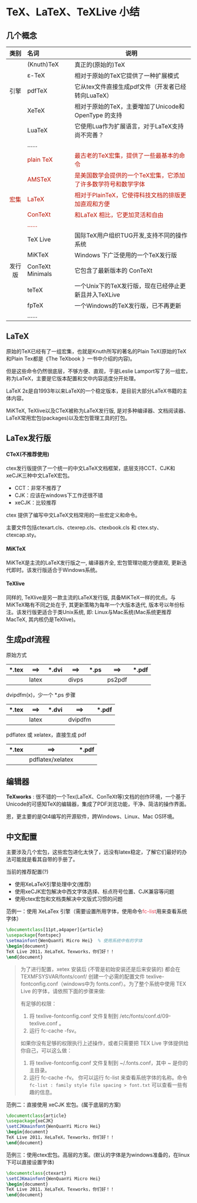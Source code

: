 # TeX、LaTeX、TeXLive 小结



## 几个概念

|                  类别                   | 名词                                         | 说明                                                         |
| :-------------------------------------: | :------------------------------------------- | ------------------------------------------------------------ |
|                                         | (Knuth)TeX                                   | 真正的(原始的)TeX                                            |
|                                         | ε-TeX                                        | 相对于原始的TeX它提供了一种扩展模式                          |
|                  引擎                   | pdfTeX                                       | 它从tex文件直接生成pdf文件（开发者已经转向LuaTeX）           |
|                                         | XeTeX                                        | 相对于原始的TeX，主要增加了Unicode和 OpenType 的支持         |
|                                         | LuaTeX                                       | 它使用Lua作为扩展语言，对于LaTeX支持尚不完善？               |
|                                         | ……                                           |                                                              |
|                                         | <span style="color:#bb1100">plain TeX</span> | <span style="color:#bb1100">最古老的TeX宏集，提供了一些最基本的命令</span> |
|                                         | <span style="color:#bb1100">AMSTeX</span>    | <span style="color:#bb1100">是美国数学会提供的一个TeX宏集，它添加了许多数学符号和数学字体</span> |
| <span style="color:#bb1100">宏集</span> | <span style="color:#bb1100">LaTeX</span>     | <span style="color:#bb1100">相对于PlainTeX，它使得科技文档的排版更加直观和方便</span> |
|                                         | <span style="color:#bb1100">ConTeXt</span>   | <span style="color:#bb1100">和LaTeX 相比，它更加灵活和自由</span> |
|                                         | <span style="color:#bb1100">……</span>        |                                                              |
|                                         | TeX Live                                     | 国际TeX用户组织TUG开发,支持不同的操作系统                    |
|                                         | MiKTeX                                       | Windows 下广泛使用的一个TeX发行版                            |
|                 发行版                  | ConTeXt Minimals                             | 它包含了最新版本的 ConTeXt                                   |
|                                         | teTeX                                        | 一个Unix下的TeX发行版，现在已经停止更新且并入TeXLive         |
|                                         | fpTeX                                        | 一个Windows的TeX发行版，已不再更新                           |
|                                         | ……                                           |                                                              |



## LaTeX

原始的TeX已经有了一组宏集，也就是Knuth所写的著名的Plain TeX(原始的TeX和Plain Tex都是《The TeXbook 》一书中介绍的内容)。

但是这些命令仍然很底层，不够方便、直观，于是Leslie Lamport写了另一组宏，称为LaTeX，主要是它版本配置和文中内容适度分开处理。

LaTeX 2ε是自1993年以来LaTeX的一个稳定版本，是目前大部分LaTeX书籍的主体内容。

MiKTeX, TeXlive以及CTeX被称为LaTeX发行版, 是对多种编译器、文档阅读器、LaTeX常用宏包(packages)以及宏包管理工具的打包。



## LaTex发行版

#### CTeX(不推荐使用)

ctex发行版提供了一个统一的中文LaTeX文档框架，底层支持CCT、CJK和xeCJK三种中文LaTeX宏包。

* CCT：非常不推荐了
* CJK：应该在windows下工作还很不错
* xeCJK：比较推荐

ctex 提供了编写中文LaTeX文档常用的一些宏定义和命令。

主要文件包括ctexart.cls、ctexrep.cls、ctexbook.cls 和 ctex.sty、ctexcap.sty。



#### MiKTeX

MiKTeX是主流的LaTeX发行版之一, 编译器齐全, 宏包管理功能方便直观, 更新迭代即时。该发行版适合于Windows系统。



#### TeXlive

同样的, TeXlive是另一款主流的LaTeX发行版, 具备MiKTeX一样的优点。与MiKTeX略有不同之处在于, 其更新策略为每年一个大版本迭代, 版本号以年份标注。该发行版更适合于类Unix系统, 即: Linux与Mac系统(Mac系统更推荐MacTeX, 其内核仍是TeXlive)。



## 生成pdf流程

原始方式

| *.tex | ==>   | *.dvi | ==>   | *.ps | ==>    | *.pdf |
| ----- | ----- | ----- | ----- | ---- | ------ | ----- |
|       | latex |       | divps |      | ps2pdf |       |

dvipdfm(x)，少一个 *.ps 步骤

| *.tex | ==>   | *.dvi | ==>     | *.pdf |
| ----- | ----- | ----- | ------- | ----- |
|       | latex |       | dvipdfm |       |

pdflatex 或 xelatex，直接生成 pdf

| *.tex | ==>              | *.pdf |
| ----- | ---------------- | ----- |
|       | pdflatex/xelatex |       |



## 编辑器

**TeXworks** : 很不错的一个Tex(LaTeX、ConTeXt等)文档的创作环境，一个基于Unicode的可感知TeX的编辑器，集成了PDF浏览功能，干净、简洁的操作界面。

恩，更主要的是Qt4编写的开源软件，跨Windows、Linux、Mac OS环境。



## 中文配置

主要涉及几个宏包，这些宏包进化太快了，远没有latex稳定，了解它们最好的办法可能就是看其自带的手册了。

当前的推荐配置(?)

- 使用XeLaTeX引擎处理中文(推荐)
- 使用xeCJK宏包解决中西文字体选择、标点符号位置、CJK兼容等问题
- 使用ctex宏包和文档类解决中文版式习惯的问题



范例一：使用 XeLaTex 引擎（需要设置所用字体，使用命令<span style="color:#ea4355">fc-list</span>用来查看系统字体）

```latex
\documentclass[11pt,a4paper]{article}
\usepackage{fontspec}
\setmainfont{WenQuanYi Micro Hei}  % 使用系统中有的字体
\begin{document}
TeX Live 2011，XeLaTeX，Texworks，你们好！！
\end{document}
```

>为了进行配置，xetex 安装后 (不管是初始安装还是后来安装的) 都会在 TEXMFSYSVAR/fonts/conf/ 创建一个必需的配置文件 texlive-fontconfig.conf（windows中为 fonts.conf）。为了整个系统中使用 TEX Live 的字体，请依照下面的步骤来做:
>
>有足够的权限：
>
>1. 将 texlive-fontconfig.conf 文件复制到 /etc/fonts/conf.d/09-texlive.conf 。
>2. 运行 fc-cache -fsv。
>
>如果你没有足够的权限执行上述操作，或者只需要把 TEX Live 字体提供给你自己，可以这么做：
>
>1. 将 texlive-fontconfig.conf 文件复制到 ~/.fonts.conf，其中 ~ 是你的主目录。
>2. 运行 fc-cache -fv。
>  你可以运行 fc-list 来查看系统字体的名称。命令 `fc-list : family style file spacing > font.txt` 可以查看一些有趣的信息。



范例二：直接使用 xeCJK 宏包。(属于底层的方案)

```latex
\documentclass{article}
\usepackage{xeCJK}
\setCJKmainfont{WenQuanYi Micro Hei}
\begin{document}
TeX Live 2011，XeLaTeX，Texworks，你们好！！
\end{document}
```

范例三：使用ctex宏包。高层的方案。(默认的字体是为windows准备的，在linux下可以直接设置字体)

```latex
\documentclass{ctexart}
\setCJKmainfont{WenQuanYi Micro Hei}
\begin{document}
TeX Live 2011，XeLaTeX，Texworks，你们好！！
\end{document}
```